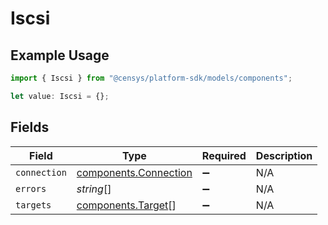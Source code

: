 # Iscsi

## Example Usage

```typescript
import { Iscsi } from "@censys/platform-sdk/models/components";

let value: Iscsi = {};
```

## Fields

| Field                                                          | Type                                                           | Required                                                       | Description                                                    |
| -------------------------------------------------------------- | -------------------------------------------------------------- | -------------------------------------------------------------- | -------------------------------------------------------------- |
| `connection`                                                   | [components.Connection](../../models/components/connection.md) | :heavy_minus_sign:                                             | N/A                                                            |
| `errors`                                                       | *string*[]                                                     | :heavy_minus_sign:                                             | N/A                                                            |
| `targets`                                                      | [components.Target](../../models/components/target.md)[]       | :heavy_minus_sign:                                             | N/A                                                            |